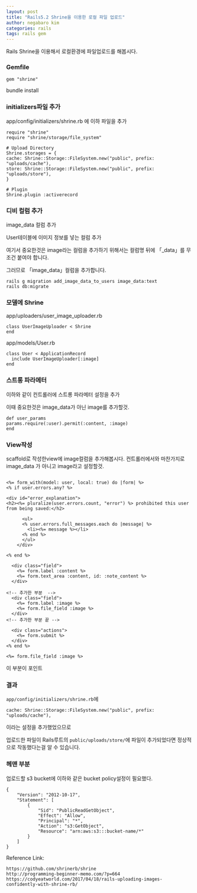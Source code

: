 ```yaml
---
layout: post
title: "Rails5.2 Shrine을 이용한 로컬 파일 업로드"
author: negabaro kim
categories: rails
tags: rails gem
---
```


Rails Shrine을 이용해서 로컬환경에 파일업로드를 해봅시다.

### Gemfile

```
gem "shrine"
```

bundle install

### initializers파일 추가

app/config/initializers/shrine.rb
에 이하 파일을 추가

```
require "shrine"
require "shrine/storage/file_system"

# Upload Directory
Shrine.storages = {
cache: Shrine::Storage::FileSystem.new("public", prefix: "uploads/cache"),
store: Shrine::Storage::FileSystem.new("public", prefix: "uploads/store"),
}

# Plugin
Shrine.plugin :activerecord
```

### 디비 컬럼 추가

image_data 컬럼 추가

User테이블에 이미지 정보를 넣는 컬럼 추가

여기서 중요한것은 image라는 컬럼을 추가하기 위해서는
컬럼명 뒤에 「\_data」를 무조건 붙여야 합니다.

그러므로 「image_data」컬럼을 추가합니다.

```
rails g migration add_image_data_to_users image_data:text
rails db:migrate
```

### 모델에 Shrine

app/uploaders/user_image_uploader.rb

```
class UserImageUploader < Shrine
end
```

app/models/User.rb

```
class User < ApplicationRecord
  include UserImageUploader[:image]
end
```

### 스트롱 파라메터

이하와 같이 컨트롤러에 스트롱 파라메터 설정을 추가

이때 중요한것은 image_data가 아닌 image를 추가할것.

```
def user_params
params.require(:user).permit(:content, :image)
end
```

### View작성

scaffold로 작성한view에 image컬럼을 추가해봅시다.
컨트롤러에서와 마찬가지로 image_data 가 아니고 image라고 설정할것.

```

<%= form_with(model: user, local: true) do |form| %>
<% if user.errors.any? %>

<div id="error_explanation">
<h2><%= pluralize(user.errors.count, "error") %> prohibited this user from being saved:</h2>

      <ul>
      <% user.errors.full_messages.each do |message| %>
        <li><%= message %></li>
      <% end %>
      </ul>
    </div>

<% end %>

  <div class="field">
    <%= form.label :content %>
    <%= form.text_area :content, id: :note_content %>
  </div>

<!-- 추가한 부분  -->
  <div class="field">
    <%= form.label :image %>
    <%= form.file_field :image %>
  </div>
<!-- 추가한 부분 끝 -->

  <div class="actions">
    <%= form.submit %>
  </div>
<% end %>
```

```
<%= form.file_field :image %>
```

이 부분이 포인트

### 결과

`app/config/initializers/shrine.rb`에

`cache: Shrine::Storage::FileSystem.new("public", prefix: "uploads/cache"),`

이라는 설정을 추가했었으므로

업로드한 파일이 Rails루트의 `public/uploads/store/`에 파일이 추가되었다면
정상적으로 작동했다는걸 알 수 있습니다.

### 헤맨 부분

업로드할 s3 bucket에 이하와 같은 bucket policy설정이 필요했다.

```
{
    "Version": "2012-10-17",
    "Statement": [
        {
            "Sid": "PublicReadGetObject",
            "Effect": "Allow",
            "Principal": "*",
            "Action": "s3:GetObject",
            "Resource": "arn:aws:s3:::bucket-name/*"
        }
    ]
}
```

Reference Link:

```
https://github.com/shrinerb/shrine
http://programming-beginner-memo.com/?p=664
https://codyeatworld.com/2017/04/18/rails-uploading-images-confidently-with-shrine-rb/
```
